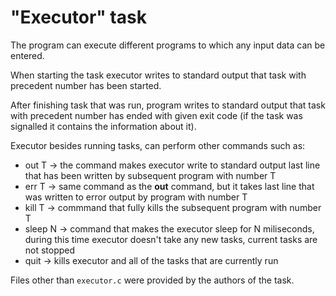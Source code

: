 # "Executor" task

The program can execute different programs to which any input data can be entered. 

When starting the task executor writes to standard output that task with precedent number has been started. 

After finishing task that was run, program writes to standard output that task with precedent number has ended with given exit code (if the task was signalled it contains the information about it).

Executor besides running tasks, can perform other commands such as:
- out T -> the command makes executor write to standard output last line that has been written by subsequent program with number T
- err T -> same command as the **out** command, but it takes last line that was written to error output by program with number T
- kill T -> commmand that fully kills the subsequent program with number T
- sleep N -> command that makes the executor sleep for N miliseconds, during this time executor doesn't take any new tasks, current tasks are not stopped
- quit -> kills executor and all of the tasks that are currently run

Files other than `executor.c` were provided by the authors of the task.

